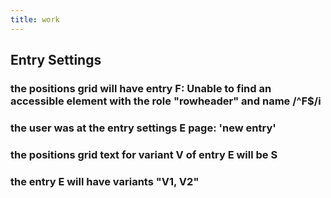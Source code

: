```yaml
---
title: work
---
```


## Entry Settings
### the positions grid will have entry F: Unable to find an accessible element with the role "rowheader" and name /^F$/i
### the user was at the entry settings E page: 'new entry'
### the positions grid text for variant V of entry E will be S
### the entry E will have variants "V1, V2"
